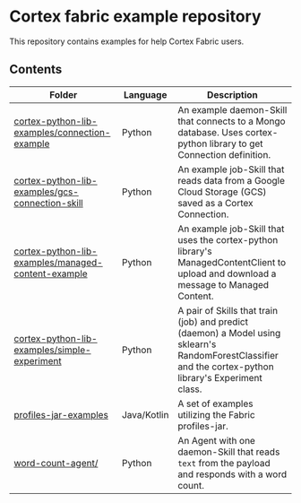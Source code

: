 # Cortex fabric example repository

This repository contains examples for help Cortex Fabric users.

## Contents
 | Folder | Language | Description |
 | --------| -------- |----------- |
 | [cortex-python-lib-examples/connection-example](./cortex-python-lib-examples/connection-example) | Python | An example daemon-Skill that connects to a Mongo database. Uses cortex-python library to get Connection definition. |
 | [cortex-python-lib-examples/gcs-connection-skill](./cortex-python-lib-examples/gcs-connection-skill) | Python | An example job-Skill that reads data from a Google Cloud Storage (GCS) saved as a Cortex Connection. |
 | [cortex-python-lib-examples/managed-content-example](./cortex-python-lib-examples/managed-content-example) | Python | An example job-Skill that uses the cortex-python library's ManagedContentClient to upload and download a message to Managed Content. |
 | [cortex-python-lib-examples/simple-experiment](./cortex-python-lib-examples/simple-experiment) | Python | A pair of Skills that train (job) and predict (daemon) a Model using sklearn's RandomForestClassifier and the cortex-python library's Experiment class. |
 | [profiles-jar-examples](./profiles-jar-examples) | Java/Kotlin | A set of examples utilizing the Fabric profiles-jar. |
 | [word-count-agent/](./word-count-agent) | Python | An Agent with one daemon-Skill that reads `text` from the payload and responds with a word count.

